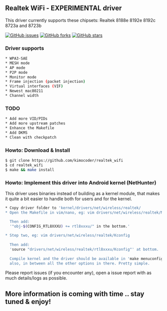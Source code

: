 

  ## Realtek WiFi - EXPERIMENTAL driver
  This driver currently supports these chipsets: Realtek 8188e 8192e 8192c 8723a and 8723b 

  [![GitHub issues](https://img.shields.io/github/issues/kimocoder/realtek_wifi.svg)](https://github.com/kimocoder/realtek_wifi/issues)
  [![GitHub forks](https://img.shields.io/github/forks/kimocoder/realtek_wifi.svg)](https://github.com/kimocoder/realtek_wifi/network)
  [![GitHub stars](https://img.shields.io/github/stars/kimocoder/realtek_wifi.svg)](https://github.com/kimocoder/realtek_wifi/stargazers)


  ### Driver supports
  ```sh
  * WPA3-SAE
  * MESH mode
  * AP mode
  * P2P mode
  * Monitor mode
  * Frame injection (packet injection)
  * Virtual interfaces (VIF)
  * Newest mac80211
  * Channel width
```


  ### TODO
  ```sh
  * Add more VID/PIDs
  * Add more upstream patches
  * Enhance the Makefile
  * Add DKMS
  * Clean with checkpatch
```


  ### Howto: Download & Install
  ```sh
  $ git clone https://github.com/kimocoder/realtek_wifi
  $ cd realtek_wifi
  $ make && make install
  ```

  ### Howto: Implement this driver into Android kernel (NetHunter)
  This driver uses binaries instead of building as a kernel module,
  that makes it quite a bit easier to handle both for users and for the kernel.

  ```sh
  * Copy driver folder to 'kernel/drivers/net/wireless/realtek/
  * Open the Makefile in vim/nano, eg: vim drivers/net/wireless/realtek/Makefile
  
    Then add:
    '"obj-$(CONFIG_RTL8XXXU) += rtl8xxxu/" in the bottom.'
    
  * Step two, eg: vim drivers/net/wireless/realtek/Kconfig
    
    Then add:
    'source "drivers/net/wireless/realtek/rtl8xxxu/Kconfig"' at bottom.
    
    Compile kernel and the driver should be available in 'make menuconfig'
    also, in between all the other options in there. Pretty simple.
  ```






  Please report issues (if you encounter any), open a issue report with as much details/logs
  as possible.










  ## More information is coming with time .. stay tuned & enjoy!
 
